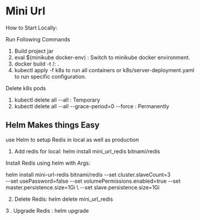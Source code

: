 # Mini Url


How to Start Locally:

Run Following Commands

1. Build project  jar
2. eval $(minikube docker-env) : Switch to minikube docker environment.
3. docker build -t <docker-user-name>/<image-name>:<tag> . 
4. kubectl apply -f k8s to run all containers or k8s/server-deployment.yaml to run specific configuration. 

Delete k8s pods
1. kubectl delete all --all : Temporary
2. kubectl delete all --all --grace-period=0 --force : Permanently

## Helm Makes things Easy
use Helm to setup Redis in local as well as production

1. Add redis for local: helm install mini_url_redis bitnami/redis

Install Redis using helm  with Args:

helm install mini-url-redis bitnami/redis \--set cluster.slaveCount=3 \
  --set usePassword=false \--set volumePermissions.enabled=true  \--set master.persistence.size=1Gi \ 
  --set slave.persistence.size=1Gi
  
2. Delete Redis: helm delete mini_url_redis

3 . Upgrade Redis : helm upgrade <arguements>

